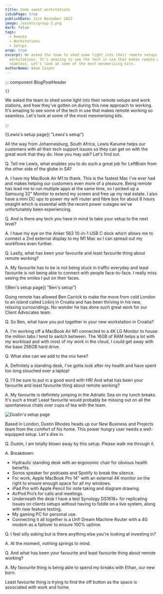 ```yaml
---
title: Some sweet workstations
isSubPage: true
publishDate: 21st November 2022
image: /assets/group-3.png
dark: false
tags:
  - Remote
  - Workstations
  - Setups
wrap: true
excerpt: We asked the team to shed some light into their remote setups and
  workstations. It's amazing to see the tech in use that makes remote working so
  seamless. Let's look at some of the most mesmerising kits.
authorName: Adam Casper
---
```

::: component BlogPostHeader
~~~
{}
~~~
We asked the team to shed some light into their remote setups and work stations, and how they've gotten on during this new approach to working. It's amazing to see some of the tech in use that makes remote working so seamless. Let's look at some of the most mesmerising kits.



:::

![Lewis's setup page]( "Lewis's setup")

A﻿ll the way from Johannesburg, South Africa, Lewis Karume helps our customers with all their tech support issues so they can get on with the great work that they do. How you may ask? Let's find out.

Q﻿. Tell me Lewis, what enables you to do such a great job for LeftBrain from the other side of the globe in SA?

A﻿. I have my MacBook Air M1 to thank. This is the fastest Mac I've ever had and makes helping our customers even more of a pleasure. Being remote has lead me to run multiple apps at the same time, so I picked up a Samsung 32" Monitor to extend my screen and free up my real estate. I also have a mini DC ups to power my wifi router and fibre box for about 8 hours straight which is essential with the recent power outages we've unfortunately been experiencing. 

Q﻿. And is there any tech you have in mind to take your setup to the next level?

A﻿. I have my eye on the Anker 563 10-in-1 USB C dock which allows me to connect a 2nd external display to my M1 Mac so I can spread out my workflows even further. 

Q﻿. Lastly, what has been your favourite and least favourite thing about remote working?

A﻿. My favourite has to be is not being stuck in traffic everyday and least favourite is not being able to connect with people face-to-face. I really miss seeing the smiles I put on their faces.

![Ben's setup page]( "Ben's setup")

Going remote has allowed Ben Carrick to make the move from cold London to an island called Lošinj in Croatia and has been thriving in his new, relaxing surroundings. No wonder he has done such great work for our Client Advocates team. 

Q﻿. So Ben, what have you put together in your new workstation in Croatia?

A﻿. I'm working off a MacBook Air M1 connected to a 4K LG Monitor to house the million tabs I tend to switch between. The 16GB of RAM helps a lot with my workload and with most of my work in the cloud, I could get away with the base 256GB hard drive. 

Q﻿. What else can we add to the mix here?

A﻿. Definitely a standing desk, I've gotta look after my health and have spent too long slouched over a laptop!

Q﻿. I'll be sure to put in a good word with HR! And what has been your favourite and least favourite thing about remote working? 

A﻿. My favourite is definitely jumping in the Adriatic Sea on my lunch breaks. It's such a treat! Least favourite would probably be missing out on all the spontaneous chats over cups of tea with the team. 

![Dustin's setup page](/assets/img_2655.jpg "Dustin's setup")

B﻿ased in London, Dustin Rhodes heads up our New Business and Projects team from the comfort of his home.  This power hungry user needs a well-equipped setup. Let's dive in.

Q﻿. Dustin, I am totally blown away by this setup. Please walk me through it.

A﻿. Breakdown:

* Hydraulic standing desk with an ergonomic chair for obvious health benefits.
* Sonos speaker for podcasts and Spotify to break the silence.
* For work, Apple MacBook Pro 14" with an external 4K monitor on the right to ensure enough space for all my windows.
* iPad Pro with Apple Pencil for note taking and diagram drawing.
* AirPod Pro’s for calls and meetings.
* Underneath the desk I have a test Synology DS1618+ for replicating issues on clients setups without having to fiddle on a live system, along with new feature testing.
* My gaming PC for personal use.
* Connecting it all together is a Unfi Dream Machine Router with a 4G modem as a failover to ensure 100% uptime.

Q﻿. I feel silly asking but is there anything else you're looking at investing in?

A﻿. At the moment, nothing springs to mind.

Q﻿. And what has been your favourite and least favourite thing about remote working? 

A﻿. My favourite thing is being able to spend my breaks with Ethan, our new born.

Least favourite thing is trying to find the off button as the space is associated with work and home.